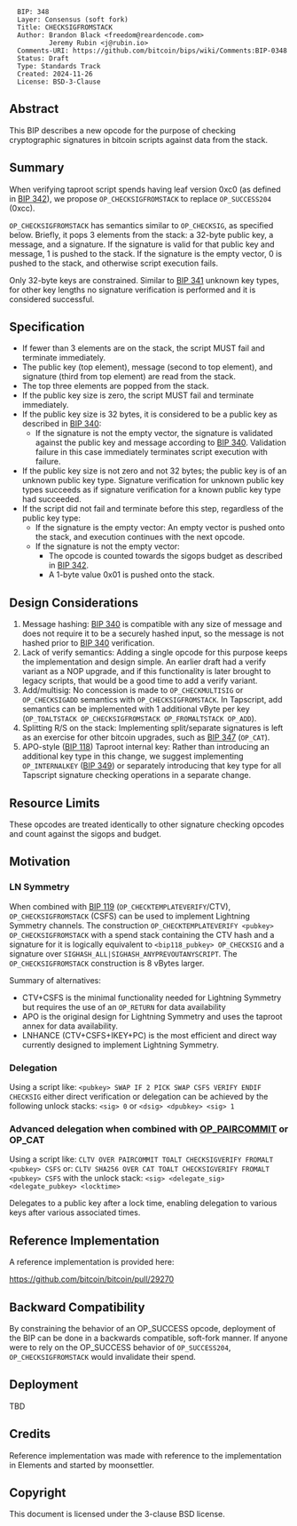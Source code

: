 ```
  BIP: 348
  Layer: Consensus (soft fork)
  Title: CHECKSIGFROMSTACK
  Author: Brandon Black <freedom@reardencode.com>
          Jeremy Rubin <j@rubin.io>
  Comments-URI: https://github.com/bitcoin/bips/wiki/Comments:BIP-0348
  Status: Draft
  Type: Standards Track
  Created: 2024-11-26
  License: BSD-3-Clause
```

## Abstract

This BIP describes a new opcode for the purpose of checking cryptographic
signatures in bitcoin scripts against data from the stack.

## Summary

When verifying taproot script spends having leaf version 0xc0 (as defined in
[BIP 342]), we propose `OP_CHECKSIGFROMSTACK` to replace `OP_SUCCESS204`
(0xcc).

`OP_CHECKSIGFROMSTACK` has semantics similar to `OP_CHECKSIG`, as specified
below. Briefly, it pops 3 elements from the stack: a 32-byte public key, a
message, and a signature. If the signature is valid for that public key and
message, 1 is pushed to the stack. If the signature is the empty vector, 0 is
pushed to the stack, and otherwise script execution fails.

Only 32-byte keys are constrained. Similar to [BIP 341] unknown key types, for
other key lengths no signature verification is performed and it is considered
successful.

## Specification

* If fewer than 3 elements are on the stack, the script MUST fail and terminate immediately.
* The public key (top element), message (second to top element), and signature (third from top element) are read from the stack.
* The top three elements are popped from the stack.
* If the public key size is zero, the script MUST fail and terminate immediately.
* If the public key size is 32 bytes, it is considered to be a public key as described in [BIP 340]:
    * If the signature is not the empty vector, the signature is validated against the public key and message according to [BIP 340]. Validation failure in this case immediately terminates script execution with failure.
* If the public key size is not zero and not 32 bytes; the public key is of an unknown public key type. Signature verification for unknown public key types succeeds as if signature verification for a known public key type had succeeded.
* If the script did not fail and terminate before this step, regardless of the public key type:
    * If the signature is the empty vector: An empty vector is pushed onto the stack, and execution continues with the next opcode.
    * If the signature is not the empty vector:
        * The opcode is counted towards the sigops budget as described in [BIP 342].
        * A 1-byte value 0x01 is pushed onto the stack.

## Design Considerations

1. Message hashing: [BIP 340] is compatible with any size of message and does not require it to be a securely hashed input, so the message is not hashed prior to [BIP 340] verification.
2. Lack of verify semantics: Adding a single opcode for this purpose keeps the implementation and design simple. An earlier draft had a verify variant as a NOP upgrade, and if this functionality is later brought to legacy scripts, that would be a good time to add a verify variant.
3. Add/multisig: No concession is made to `OP_CHECKMULTISIG` or `OP_CHECKSIGADD` semantics with `OP_CHECKSIGFROMSTACK`. In Tapscript, add semantics can be implemented with 1 additional vByte per key (`OP_TOALTSTACK OP_CHECKSIGFROMSTACK OP_FROMALTSTACK OP_ADD`).
4. Splitting R/S on the stack: Implementing split/separate signatures is left as an exercise for other bitcoin upgrades, such as [BIP 347] (`OP_CAT`).
5. APO-style ([BIP 118]) Taproot internal key: Rather than introducing an additional key type in this change, we suggest implementing `OP_INTERNALKEY` ([BIP 349]) or separately introducing that key type for all Tapscript signature checking operations in a separate change.

## Resource Limits

These opcodes are treated identically to other signature checking opcodes and
count against the sigops and budget.

## Motivation

### LN Symmetry

When combined with [BIP 119] (`OP_CHECKTEMPLATEVERIFY`/CTV),
`OP_CHECKSIGFROMSTACK` (CSFS) can be used to implement Lightning Symmetry
channels. The construction `OP_CHECKTEMPLATEVERIFY <pubkey>
OP_CHECKSIGFROMSTACK` with a spend stack containing the CTV hash and a
signature for it is logically equivalent to `<bip118_pubkey> OP_CHECKSIG` and
a signature over `SIGHASH_ALL|SIGHASH_ANYPREVOUTANYSCRIPT`. The
`OP_CHECKSIGFROMSTACK` construction is 8 vBytes larger.

Summary of alternatives:
* CTV+CSFS is the minimal functionality needed for Lightning Symmetry but requires the use of an `OP_RETURN` for data availability
* APO is the original design for Lightning Symmetry and uses the taproot annex for data availability.
* LNHANCE (CTV+CSFS+IKEY+PC) is the most efficient and direct way currently designed to implement Lightning Symmetry.

### Delegation

Using a script like:
`<pubkey> SWAP IF 2 PICK SWAP CSFS VERIFY ENDIF CHECKSIG`
either direct verification or delegation can be achieved by the following
unlock stacks: `<sig> 0` or `<dsig> <dpubkey> <sig> 1`

### Advanced delegation when combined with [OP_PAIRCOMMIT] or OP_CAT

Using a script like:
`CLTV OVER PAIRCOMMIT TOALT CHECKSIGVERIFY FROMALT <pubkey> CSFS`
or:
`CLTV SHA256 OVER CAT TOALT CHECKSIGVERIFY FROMALT <pubkey> CSFS`
with the unlock stack:
`<sig> <delegate_sig> <delegate_pubkey> <locktime>`

Delegates to a public key after a lock time, enabling delegation to various
keys after various associated times.

## Reference Implementation

A reference implementation is provided here:

https://github.com/bitcoin/bitcoin/pull/29270

## Backward Compatibility

By constraining the behavior of an OP_SUCCESS opcode,
deployment of the BIP can be done in a backwards compatible, soft-fork manner.
If anyone were to rely on the OP_SUCCESS behavior of
`OP_SUCCESS204`, `OP_CHECKSIGFROMSTACK` would invalidate
their spend.

## Deployment

TBD

## Credits

Reference implementation was made with reference to the implementation in
Elements and started by moonsettler.

## Copyright

This document is licensed under the 3-clause BSD license.

[BIP 119]: https://github.com/bitcoin/bips/blob/master/bip-0119.mediawiki

[BIP 118]: https://github.com/bitcoin/bips/blob/master/bip-0118.mediawiki

[BIP 340]: https://github.com/bitcoin/bips/blob/master/bip-0340.mediawiki

[BIP 341]: https://github.com/bitcoin/bips/blob/master/bip-0341.mediawiki

[BIP 342]: https://github.com/bitcoin/bips/blob/master/bip-0342.mediawiki

[BIP 349]: https://github.com/bitcoin/bips/blob/master/bip-0349.md

[BIP 347]: https://github.com/bitcoin/bips/blob/master/bip-0347.mediawiki

[OP_PAIRCOMMIT]: https://github.com/bitcoin/bips/pull/1699

[mailing list]: https://lists.linuxfoundation.org/pipermail/bitcoin-dev/2021-July/019192.html

